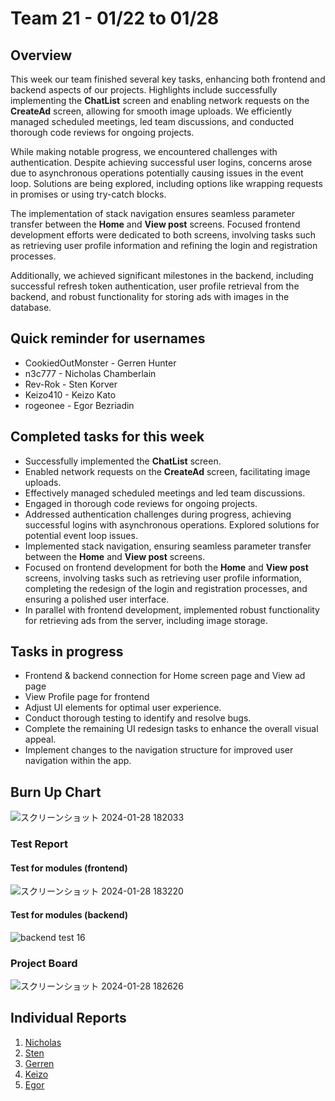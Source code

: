 # Team 21 - 01/22 to 01/28

## Overview


This week our team finished several key tasks, enhancing both frontend and backend aspects of our projects. Highlights include successfully implementing the **ChatList** screen and enabling network requests on the **CreateAd** screen, allowing for smooth image uploads. We efficiently managed scheduled meetings, led team discussions, and conducted thorough code reviews for ongoing projects.

While making notable progress, we encountered challenges with authentication. Despite achieving successful user logins, concerns arose due to asynchronous operations potentially causing issues in the event loop. Solutions are being explored, including options like wrapping requests in promises or using try-catch blocks.

The implementation of stack navigation ensures seamless parameter transfer between the **Home** and **View post** screens. Focused frontend development efforts were dedicated to both screens, involving tasks such as retrieving user profile information and refining the login and registration processes.

Additionally, we achieved significant milestones in the backend, including successful refresh token authentication, user profile retrieval from the backend, and robust functionality for storing ads with images in the database.



## Quick reminder for usernames

* CookiedOutMonster - Gerren Hunter
* n3c777 - Nicholas Chamberlain
* Rev-Rok - Sten Korver
* Keizo410 - Keizo Kato
* rogeonee - Egor Bezriadin

## Completed tasks for this week

- Successfully implemented the **ChatList** screen.
- Enabled network requests on the **CreateAd** screen, facilitating image uploads.
- Effectively managed scheduled meetings and led team discussions.
- Engaged in thorough code reviews for ongoing projects.
- Addressed authentication challenges during progress, achieving successful logins with asynchronous operations. Explored solutions for potential event loop issues.
- Implemented stack navigation, ensuring seamless parameter transfer between the **Home** and **View post** screens.
- Focused on frontend development for both the **Home** and **View post** screens, involving tasks such as retrieving user profile information, completing the redesign of the login and registration processes, and ensuring a polished user interface.
- In parallel with frontend development, implemented robust functionality for retrieving ads from the server, including image storage.
  
## Tasks in progress

- Frontend & backend connection for Home screen page and View ad page
- View Profile page for frontend
- Adjust UI elements for optimal user experience.
- Conduct thorough testing to identify and resolve bugs.
- Complete the remaining UI redesign tasks to enhance the overall visual appeal.
- Implement changes to the navigation structure for improved user navigation within the app.

## Burn Up Chart
![スクリーンショット 2024-01-28 182033](https://github.com/COSC-499-W2023/year-long-project-team-21/assets/90278067/9898f13a-c442-4177-bf9d-902a2440c794)


### Test Report

#### Test for modules (frontend)
![スクリーンショット 2024-01-28 183220](https://github.com/COSC-499-W2023/year-long-project-team-21/assets/90278067/5b3f4453-5e9c-47bc-ac01-49590aedba45)

#### Test for modules (backend)
![backend test 16](https://github.com/COSC-499-W2023/year-long-project-team-21/assets/90278067/231822be-f0b9-4ff6-963c-978e72a1404e)


### Project Board
![スクリーンショット 2024-01-28 182626](https://github.com/COSC-499-W2023/year-long-project-team-21/assets/90278067/52d6f48c-35a0-412e-aec9-0eb30437d51e)


## Individual Reports

1. [Nicholas](../personal%20log/Nicholas_Report.md)
2. [Sten](../personal%20log/Sten_Report.md)
3. [Gerren](../personal%20log/Gerren_Report.md)
4. [Keizo](../personal%20log/Keizo_Report.md)
5. [Egor](../personal%20log/Egor_Report.md)
